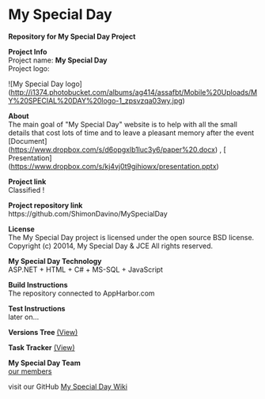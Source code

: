 My Special Day
===============

<p><b>Repository for My Special Day Project</b></p>
<p>
<b>Project Info</b><br>
Project name: <b>My Special Day</b><br>
Project logo:<br>
</p>

![My Special Day logo] (http://i1374.photobucket.com/albums/ag414/assafbt/Mobile%20Uploads/MY%20SPECIAL%20DAY%20logo-1_zpsvzqa03wy.jpg)


<b>About</b><br>
The main goal of "My Special Day" website is to help with all the small details that cost lots of time and to leave a pleasant memory after the event<br>
[Document] (https://www.dropbox.com/s/d6opgxlb1luc3y6/paper%20.docx) 
,  [ Presentation] (https://www.dropbox.com/s/kj4vj0t9gihiowx/presentation.pptx)


<b>Project link</b><br>
Classified !
</p>

<p>
<b> Project repository link</b><br>
https://github.com/ShimonDavino/MySpecialDay
</p>

<p>
<b>License</b><br>
The My Special Day project is licensed under the open source BSD license.<br>
Copyright (c) 20014, My Special Day & JCE All rights reserved.
</p>


<p>
<b>My Special Day Technology</b><br>
ASP.NET + HTML + C# + MS-SQL + JavaScript <br>
</p>


<p>
<b>Build Instructions</b><br>
The repository connected to AppHarbor.com
</p>

<p>
<b>Test Instructions</b><br>
later on...
</p>


<b>Versions Tree </b> [(View)](https://github.com/ShimonDavino/MySpecialDay/network)<br>




<b>Task Tracker</b> [(View)](https://github.com/ShimonDavino/MySpecialDay/issues)<br>






<b>My Special Day Team</b><br>
[our members](https://github.com/ShimonDavino/MySpecialDay/wiki/Team-page)
<br>

visit our GitHub [My Special Day Wiki](https://github.com/ShimonDavino/MySpecialDay/wiki)
